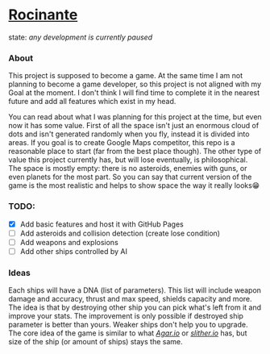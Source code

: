 # [Rocinante](https://fabritsius.github.io/rocinante/)

state: _any development is currently paused_

### About

This project is supposed to become a game. At the same time I am not planning to become a game developer, so this project is not aligned with my Goal at the moment. I don't think I will find time to complete it in the nearest future and add all features which exist in my head.

You can read about what I was planning for this project at the time, but even now it has some value. First of all the space isn't just an enormous cloud of dots and isn't generated randomly when you fly, instead it is divided into areas. If you goal is to create Google Maps competitor, this repo is a reasonable place to start (far from the best place though). The other type of value this project currently has, but will lose eventually, is philosophical. The space is mostly empty: there is no asteroids, enemies with guns, or even planets for the most part. So you can say that current version of the game is the most realistic and helps to show space the way it really looks😁

### TODO:

- [x] Add basic features and host it with GitHub Pages
- [ ] Add asteroids and collision detection (create lose condition)
- [ ] Add weapons and explosions
- [ ] Add other ships controlled by AI

### Ideas

Each ships will have a DNA (list of parameters). This list will include weapon damage and accuracy, thrust and max speed, shields capacity and more. The idea is that by destroying other ship you can pick what's left from it and improve your stats. The improvement is only possible if destroyed ship parameter is better than yours. Weaker ships don't help you to upgrade. The core idea of the game is similar to what _[Agar.io](http://agar.io/)_ or _[slither.io](http://slither.io)_ has, but size of the ship (or amount of ships) stays the same.
